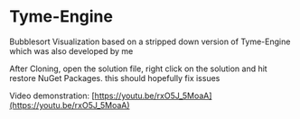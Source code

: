# Tyme-Engine
Bubblesort Visualization based on a stripped down version of Tyme-Engine which was also developed by me

After Cloning, open the solution file, right click on the solution and hit restore NuGet Packages. this should hopefully fix issues

Video demonstration:
[https://youtu.be/rxO5J_5MoaA](https://youtu.be/rxO5J_5MoaA)
